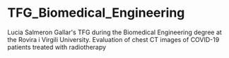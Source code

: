 # TFG_Biomedical_Engineering
Lucia Salmeron Gallar's TFG during the Biomedical Engineering degree at the Rovira i Virgili University. 
Evaluation of chest CT images of COVID-19 patients treated with radiotherapy
